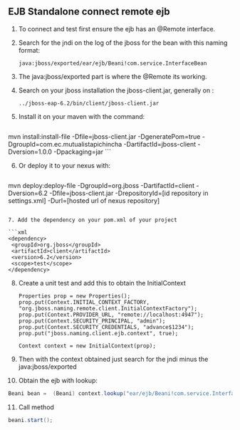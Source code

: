 ## EJB Standalone connect remote ejb


1. To connect and test first ensure the ejb has an @Remote interface.
2. Search for the jndi on the log of the jboss for the bean with this naming format:

   ```
   java:jboss/exported/ear/ejb/Beani!com.service.InterfaceBean
   ```

3. The java:jboss/exported part is where the @Remote its working. 

4. Search on your jboss installation the jboss-client.jar, generally on :

   ```
   ../jboss-eap-6.2/bin/client/jboss-client.jar
   ```

5. Install it on your maven with the command:

   ```bash
mvn install:install-file -Dfile=jboss-client.jar -DgeneratePom=true -DgroupId=com.ec.mutualistapichincha -DartifactId=jboss-client -Dversion=1.0.0 -Dpackaging=jar
    ```

6. Or deploy it to your nexus with: 

   ```bash
mvn deploy:deploy-file -DgroupId=org.jboss -DartifactId=client -Dversion=6.2  -Dfile=jboss-client.jar  -DrepositoryId=[id repository in settings.xml] -Durl=[hosted url of nexus repository]
   ```

7. Add the dependency on your pom.xml of your project

   ```xml
<dependency>
    <groupId>org.jboss</groupId>
    <artifactId>client</artifactId>
    <version>6.2</version>
    <scope>test</scope>
</dependency>
   ```

8. Create a unit test and add this to obtain the InitialContext

   ```
   Properties prop = new Properties();
   prop.put(Context.INITIAL_CONTEXT_FACTORY,
   "org.jboss.naming.remote.client.InitialContextFactory");
   prop.put(Context.PROVIDER_URL, "remote://localhost:4947");
   prop.put(Context.SECURITY_PRINCIPAL, "admin");
   prop.put(Context.SECURITY_CREDENTIALS, "advance$1234");
   prop.put("jboss.naming.client.ejb.context", true);

   Context context = new InitialContext(prop);
   ```

   

9. Then with the context obtained just search for the jndi minus the java:jboss/exported

10. Obtain the ejb with lookup:

   ```java
Beani bean =  (Beani) context.lookup("ear/ejb/Beani!com.service.InterfaceBean”);
   ```

11. Call method

   ```java
   beani.start();
   ```
